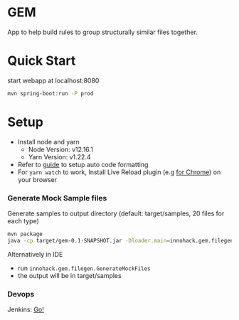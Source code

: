 # GEM
App to help build rules to group structurally similar files together.

# Quick Start
start webapp at localhost:8080
```bash
mvn spring-boot:run -P prod
```

# Setup
* Install node and yarn
    * Node Version: v12.16.1
    * Yarn Version: v1.22.4
* Refer to [guide](https://github.com/yclim/gem/wiki/Setup-Auto-Code-Formatting-on-Intellij) to setup auto code formatting
* For `yarn watch` to work, Install Live Reload plugin (e.g [for Chrome](https://chrome.google.com/webstore/detail/livereload/jnihajbhpnppcggbcgedagnkighmdlei?hl=en)) on your browser

### Generate Mock Sample files
Generate samples to output directory (default: target/samples, 20 files for each type)
```bash
mvn package
java -cp target/gem-0.1-SNAPSHOT.jar -Dloader.main=innohack.gem.filegen.GenerateMockFiles org.springframework.boot.loader.PropertiesLauncher [</path/to/output-dir> <numOfFiles>]
```

Alternatively in IDE
* run `innohack.gem.filegen.GenerateMockFiles`
* the output will be in target/samples

### Devops
Jenkins: [Go!](https://tinyurl.com/y8n27x3z)